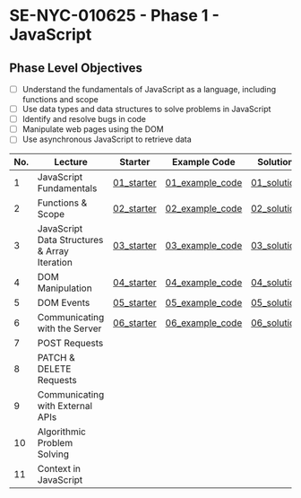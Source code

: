 # SE-NYC-010625 - Phase 1 - JavaScript

## Phase Level Objectives
- [ ] Understand the fundamentals of JavaScript as a language, including functions and scope
- [ ] Use data types and data structures to solve problems in JavaScript
- [ ] Identify and resolve bugs in code
- [ ] Manipulate web pages using the DOM
- [ ] Use asynchronous JavaScript to retrieve data

|No. | Lecture                          | Starter 	| Example Code 	| Solution 	|
|----|------------------------------	|:-----:	|--------	|---------	|
|1 | JavaScript Fundamentals                      |[01_starter](https://github.com/RikkuX491/SE-NYC-010625-Phase-1/tree/01_starter)|[01_example_code](https://github.com/RikkuX491/SE-NYC-010625-Phase-1/tree/01_example_code)|[01_solution](https://github.com/RikkuX491/SE-NYC-010625-Phase-1/tree/01_solution)|
|2 | Functions & Scope                	          |[02_starter](https://github.com/RikkuX491/SE-NYC-010625-Phase-1/tree/02_starter)|[02_example_code](https://github.com/RikkuX491/SE-NYC-010625-Phase-1/tree/02_example_code)|[02_solution](https://github.com/RikkuX491/SE-NYC-010625-Phase-1/tree/02_solution)|
|3 | JavaScript Data Structures & Array Iteration |[03_starter](https://github.com/RikkuX491/SE-NYC-010625-Phase-1/tree/03_starter)|[03_example_code](https://github.com/RikkuX491/SE-NYC-010625-Phase-1/tree/03_example_code)|[03_solution](https://github.com/RikkuX491/SE-NYC-010625-Phase-1/tree/03_solution)|
|4 | DOM Manipulation                 	          |[04_starter](https://github.com/RikkuX491/SE-NYC-010625-Phase-1/tree/04_starter)|[04_example_code](https://github.com/RikkuX491/SE-NYC-010625-Phase-1/tree/04_example_code)|[04_solution](https://github.com/RikkuX491/SE-NYC-010625-Phase-1/tree/04_solution)|
|5 | DOM Events                       	          |[05_starter](https://github.com/RikkuX491/SE-NYC-010625-Phase-1/tree/05_starter)|[05_example_code](https://github.com/RikkuX491/SE-NYC-010625-Phase-1/tree/05_example_code)|[05_solution](https://github.com/RikkuX491/SE-NYC-010625-Phase-1/tree/05_solution)|
|6 | Communicating with the Server    	          |[06_starter](https://github.com/RikkuX491/SE-NYC-010625-Phase-1/tree/06_starter)|[06_example_code](https://github.com/RikkuX491/SE-NYC-010625-Phase-1/tree/06_example_code)|[06_solution](https://github.com/RikkuX491/SE-NYC-010625-Phase-1/tree/06_solution)|
|7 | POST Requests                    	          ||||
|8 | PATCH & DELETE Requests          	          ||||
|9 | Communicating with External APIs 	          ||||
|10 | Algorithmic Problem Solving 	              ||||
|11 | Context in JavaScript     	              ||||